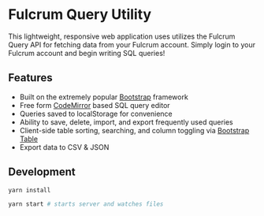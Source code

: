 # Fulcrum Query Utility

This lightweight, responsive web application uses utilizes the Fulcrum Query API for fetching data from your Fulcrum account. Simply login to your Fulcrum account and begin writing SQL queries!

## Features

- Built on the extremely popular [Bootstrap](http://getbootstrap.com/) framework
- Free form [CodeMirror](http://codemirror.net/) based SQL query editor
- Queries saved to localStorage for convenience
- Ability to save, delete, import, and export frequently used queries
- Client-side table sorting, searching, and column toggling via [Bootstrap Table](http://bootstrap-table.wenzhixin.net.cn/)
- Export data to CSV & JSON

## Development

```sh
yarn install

yarn start # starts server and watches files
```